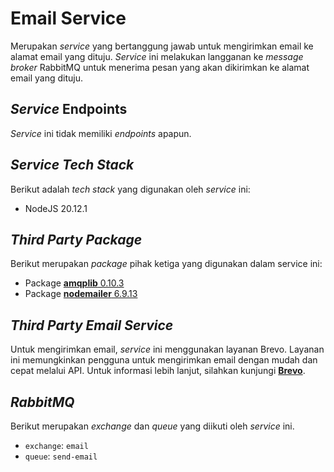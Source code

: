 # Email Service

Merupakan _service_ yang bertanggung jawab untuk mengirimkan email ke alamat email yang dituju. _Service_ ini melakukan langganan ke _message broker_ RabbitMQ untuk menerima pesan yang akan dikirimkan ke alamat email yang dituju.

## _Service_ Endpoints
_Service_ ini tidak memiliki _endpoints_ apapun.

## _Service Tech Stack_
Berikut adalah _tech stack_ yang digunakan oleh _service_ ini:
- NodeJS 20.12.1

## _Third Party Package_
Berikut merupakan _package_ pihak ketiga yang digunakan dalam service ini:
- Package [**amqplib** 0.10.3](https://github.com/amqp-node/amqplib)
- Package [**nodemailer** 6.9.13](https://github.com/nodemailer/nodemailer)

## _Third Party Email Service_
Untuk mengirimkan email, _service_ ini menggunakan layanan Brevo. Layanan ini memungkinkan pengguna untuk mengirimkan email dengan mudah dan cepat melalui API. Untuk informasi lebih lanjut, silahkan kunjungi [**Brevo**](https://brevo.com/).

## _RabbitMQ_
Berikut merupakan _exchange_ dan _queue_ yang diikuti oleh _service_ ini.
- `exchange`: `email`
- `queue`: `send-email`
